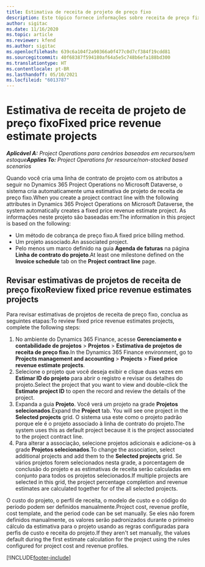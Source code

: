 ```yaml
---
title: Estimativa de receita de projeto de preço fixo
description: Este tópico fornece informações sobre receita de preço fixo em projetos.
author: sigitac
ms.date: 11/16/2020
ms.topic: article
ms.reviewer: kfend
ms.author: sigitac
ms.openlocfilehash: 639c6a104f2a90366a0f477c0d7cf384f19cdd81
ms.sourcegitcommit: 40f68387f594180af64a5e5c748b6efa188bd300
ms.translationtype: HT
ms.contentlocale: pt-BR
ms.lasthandoff: 05/10/2021
ms.locfileid: "6013787"
---
```

# <a name="fixed-price-revenue-estimate-projects"></a><span data-ttu-id="1096a-103">Estimativa de receita de projeto de preço fixo</span><span class="sxs-lookup"><span data-stu-id="1096a-103">Fixed price revenue estimate projects</span></span> 

<span data-ttu-id="1096a-104">_**Aplicável A:** Project Operations para cenários baseados em recursos/sem estoque_</span><span class="sxs-lookup"><span data-stu-id="1096a-104">_**Applies To:** Project Operations for resource/non-stocked based scenarios_</span></span>

<span data-ttu-id="1096a-105">Quando você cria uma linha de contrato de projeto com os atributos a seguir no Dynamics 365 Project Operations no Microsoft Dataverse, o sistema cria automaticamente uma estimativa de projeto de receita de preço fixo.</span><span class="sxs-lookup"><span data-stu-id="1096a-105">When you create a project contract line with the following attributes in Dynamics 365 Project Operations on Microsoft Dataverse, the system automatically creates a fixed price revenue estimate project.</span></span> <span data-ttu-id="1096a-106">As informações neste projeto são baseadas em:</span><span class="sxs-lookup"><span data-stu-id="1096a-106">The information in this project is based on the following:</span></span>

  - <span data-ttu-id="1096a-107">Um método de cobrança de preço fixo.</span><span class="sxs-lookup"><span data-stu-id="1096a-107">A fixed price billing method.</span></span>
  - <span data-ttu-id="1096a-108">Um projeto associado.</span><span class="sxs-lookup"><span data-stu-id="1096a-108">An associated project.</span></span>
  - <span data-ttu-id="1096a-109">Pelo menos um marco definido na guia **Agenda de faturas** na página **Linha de contrato do projeto**.</span><span class="sxs-lookup"><span data-stu-id="1096a-109">At least one milestone defined on the **Invoice schedule** tab on the **Project contract line** page.</span></span>

## <a name="review-fixed-price-revenue-estimates-projects"></a><span data-ttu-id="1096a-110">Revisar estimativas de projetos de receita de preço fixo</span><span class="sxs-lookup"><span data-stu-id="1096a-110">Review fixed price revenue estimates projects</span></span>
<span data-ttu-id="1096a-111">Para revisar estimativas de projetos de receita de preço fixo, conclua as seguintes etapas:</span><span class="sxs-lookup"><span data-stu-id="1096a-111">To review fixed price revenue estimates projects, complete the following steps:</span></span>

1. <span data-ttu-id="1096a-112">No ambiente do Dynamics 365 Finance, acesse **Gerenciamento e contabilidade de projetos** > **Projetos** > **Estimativa de projetos de receita de preço fixo**.</span><span class="sxs-lookup"><span data-stu-id="1096a-112">In the Dynamics 365 Finance environment, go to **Projects management and accounting** > **Projects** > **Fixed price revenue estimate projects**.</span></span>
2. <span data-ttu-id="1096a-113">Selecione o projeto que você deseja exibir e clique duas vezes em **Estimar ID do projeto** para abrir o registro e revisar os detalhes do projeto.</span><span class="sxs-lookup"><span data-stu-id="1096a-113">Select the project that you want to view and double-click the **Estimate project ID** to open the record and review the details of the project.</span></span>
3. <span data-ttu-id="1096a-114">Expanda a guia **Projeto**. Você verá um projeto na grade **Projetos selecionados**.</span><span class="sxs-lookup"><span data-stu-id="1096a-114">Expand the **Project** tab. You will see one project in the **Selected projects** grid.</span></span> <span data-ttu-id="1096a-115">O sistema usa este como o projeto padrão porque ele é o projeto associado à linha de contrato do projeto.</span><span class="sxs-lookup"><span data-stu-id="1096a-115">The system uses this as default project because it is the project associated to the project contract line.</span></span> 
4. <span data-ttu-id="1096a-116">Para alterar a associação, selecione projetos adicionais e adicione-os à grade **Projetos selecionados**.</span><span class="sxs-lookup"><span data-stu-id="1096a-116">To change the association, select additional projects and add them to the **Selected projects** grid.</span></span> <span data-ttu-id="1096a-117">Se vários projetos forem selecionados nesta grade, a porcentagem de conclusão do projeto e as estimativas de receita serão calculadas em conjunto para todos os projetos selecionados.</span><span class="sxs-lookup"><span data-stu-id="1096a-117">If multiple projects are selected in this grid, the project percentage completion and revenue estimates are calculated together for of the all selected projects.</span></span>

  <span data-ttu-id="1096a-118">O custo do projeto, o perfil de receita, o modelo de custo e o código do período podem ser definidos manualmente.</span><span class="sxs-lookup"><span data-stu-id="1096a-118">Project cost, revenue profile, cost template, and the period code can be set manually.</span></span> <span data-ttu-id="1096a-119">Se eles não forem definidos manualmente, os valores serão padronizados durante o primeiro cálculo da estimativa para o projeto usando as regras configuradas para perfis de custo e receita do projeto.</span><span class="sxs-lookup"><span data-stu-id="1096a-119">If they aren't set manually, the values default during the first estimate calculation for the project using the rules configured for project cost and revenue profiles.</span></span>



[!INCLUDE[footer-include](../includes/footer-banner.md)]